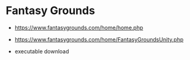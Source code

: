 # Fantasy Grounds

- https://www.fantasygrounds.com/home/home.php
- https://www.fantasygrounds.com/home/FantasyGroundsUnity.php

- executable download
